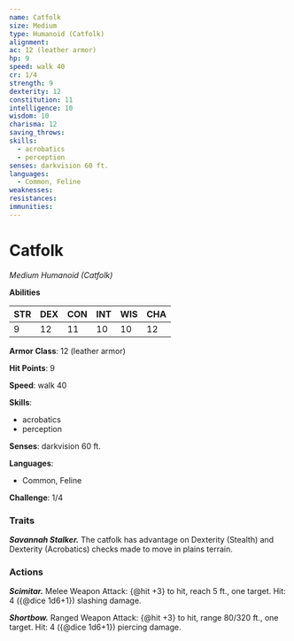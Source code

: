 ```yaml
---
name: Catfolk
size: Medium
type: Humanoid (Catfolk)
alignment: 
ac: 12 (leather armor)
hp: 9
speed: walk 40
cr: 1/4
strength: 9
dexterity: 12
constitution: 11
intelligence: 10
wisdom: 10
charisma: 12
saving_throws:
skills:
  - acrobatics
  - perception
senses: darkvision 60 ft.
languages:
  - Common, Feline
weaknesses:
resistances:
immunities:
---
```


# Catfolk

*Medium Humanoid (Catfolk)*

**Abilities**

| STR | DEX | CON | INT | WIS | CHA |
| --- | --- | --- | --- | --- | --- |
| 9 | 12 | 11 | 10 | 10 | 12 |

**Armor Class**: 12 (leather armor)

**Hit Points**: 9

**Speed**: walk 40

**Skills**:
  - acrobatics
  - perception

**Senses**: darkvision 60 ft.

**Languages**:
  - Common, Feline

**Challenge**: 1/4

### Traits
***Savannah Stalker.*** The catfolk has advantage on Dexterity (Stealth) and Dexterity (Acrobatics) checks made to move in plains terrain.

### Actions
***Scimitar.*** Melee Weapon Attack: {@hit +3} to hit, reach 5 ft., one target. Hit: 4 ({@dice 1d6+1}) slashing damage.

***Shortbow.*** Ranged Weapon Attack: {@hit +3} to hit, range 80/320 ft., one target. Hit: 4 ({@dice 1d6+1}) piercing damage.

